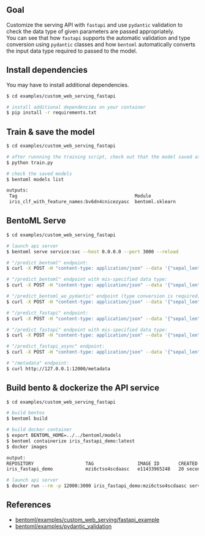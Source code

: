 ## Goal
Customize the serving API with `fastapi` and use `pydantic` validation to check the data type of given parameters are passed appropriately.  
You can see that how `fastapi` supports the automatic validation and type conversion using `pydantic` classes and how `bentoml` automatically converts the input data type required to passed to the model.


## Install dependencies
You may have to install additional dependencies.
```bash
$ cd examples/custom_web_serving_fastapi

# install additional dependencies on your container
$ pip install -r requirements.txt
```


## Train & save the model
```bash
$ cd examples/custom_web_serving_fastapi

# after runnning the training script, check out that the model saved at "${BENTOML_HOME}/models/iris_clf_with_feature_names/" successfully.
$ python train.py

# check the saved models
$ bentoml models list

outputs:
 Tag                                           Module                   Size       Creation Time
 iris_clf_with_feature_names:bv6dn4cnicezyasc  bentoml.sklearn          6.34 KiB   2022-10-16 19:48:21
```


## BentoML Serve
```bash
$ cd examples/custom_web_serving_fastapi

# launch api server
$ bentoml serve service:svc --host 0.0.0.0 --port 3000 --reload

# "/predict_bentoml" endpoint:
$ curl -X POST -H "content-type: application/json" --data '{"sepal_len": 7.2, "sepal_width": 3.2, "petal_len": 5.2, "petal_width": 2.2}' http://127.0.0.1:12000/predict_bentoml

# "/predict_bentoml" endpoint with mis-specified data type:
$ curl -X POST -H "content-type: application/json" --data '{"sepal_len": "7.2", "sepal_width": "3.2", "petal_len": "5.2", "petal_width": "2.2"}' http://127.0.0.1:12000/predict_bentoml

# "/predict_bentoml_wo_pydantic" endpoint (type conversion is required):
$ curl -X POST -H "content-type: application/json" --data '{"sepal_len": "7.2", "sepal_width": "3.2", "petal_len": "5.2", "petal_width": "2.2"}' http://127.0.0.1:12000/predict_bentoml_wo_pydantic

# "/predict_fastapi" endpoint:
$ curl -X POST -H "content-type: application/json" --data '{"sepal_len": 6.2, "sepal_width": 3.2, "petal_len": 5.2, "petal_width": 2.2}' http://127.0.0.1:12000/predict_fastapi

# "/predict_fastapi" endpoint with mis-specified data type:
$ curl -X POST -H "content-type: application/json" --data '{"sepal_len": "7.2", "sepal_width": "3.2", "petal_len": "5.2", "petal_width": "2.2"}' http://127.0.0.1:12000/predict_fastapi

# "/predict_fastapi_async" endpoint:
$ curl -X POST -H "content-type: application/json" --data '{"sepal_len": 6.2, "sepal_width": 3.2, "petal_len": 5.2, "petal_width": 2.2}' http://127.0.0.1:12000/predict_fastapi_async

# "/metadata" endpoint:
$ curl http://127.0.0.1:12000/metadata
```


## Build bento & dockerize the API service
```bash
$ cd examples/custom_web_serving_fastapi

# build bentos
$ bentoml build

# build docker container
$ export BENTOML_HOME=../../bentoml/models
$ bentoml containerize iris_fastapi_demo:latest
$ docker images

output:
REPOSITORY                   TAG                IMAGE ID       CREATED          SIZE
iris_fastapi_demo            mzi6ctso4scdaasc   e11433965248   20 seconds ago   847MB

# launch api server
$ docker run --rm -p 12000:3000 iris_fastapi_demo:mzi6ctso4scdaasc serve --production
```



## References
- [bentoml/examples/custom_web_serving/fastapi_example]
- [bentoml/examples/pydantic_validation]


[bentoml/examples/custom_web_serving/fastapi_example]: https://github.com/bentoml/BentoML/tree/main/examples/custom_web_serving/fastapi_example
[bentoml/examples/pydantic_validation]: https://github.com/bentoml/BentoML/tree/main/examples/pydantic_validation

